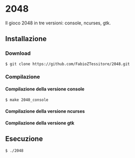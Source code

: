 # 2048

Il gioco 2048 in tre versioni: console, ncurses, gtk.

## Installazione

### Download
```bash
$ git clone https://github.com/FabioZTessitore/2048.git
```

### Compilazione

#### Compilazione della versione console
```bash
$ make 2040_console
```

#### Compilazione della versione ncurses
#### Compilazione della versione gtk

## Esecuzione
```bash
$ ./2048
```
